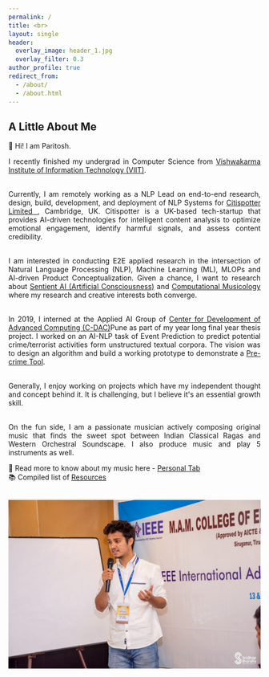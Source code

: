 ```yaml
---
permalink: /
title: <br>
layout: single
header:
  overlay_image: header_1.jpg
  overlay_filter: 0.3
author_profile: true
redirect_from:
  - /about/
  - /about.html
---
```

## A Little About Me

<div style="text-align: justify">
  
👋 Hi! I am Paritosh. 

I recently finished my undergrad in Computer Science from <a href="http://www.viit.ac.in/">Vishwakarma Institute of Information Technology (VIIT)</a>.<br><br> 

Currently, I am remotely working as a NLP Lead on end-to-end research, design, build, development, and deployment of NLP Systems for <a href = "http://citispotter.com/"> Citispotter Limited </a>, Cambridge, UK. Citispotter is a UK-based tech-startup that provides AI-driven technologies for intelligent content analysis to optimize emotional engagement, identify harmful signals, and assess content credibility.<br><br> 

I am interested in conducting E2E applied research in the intersection of Natural Language Processing (NLP), Machine Learning (ML), MLOPs and AI-driven Product Conceptualization. Given a chance, I want to research about [Sentient AI (Artificial Consciousness)](https://en.wikipedia.org/wiki/Artificial_consciousness) and [Computational Musicology](https://en.wikipedia.org/wiki/Computational_musicology) where my research and creative interests both converge.<br><br>

In 2019, I interned at the Applied AI Group of [Center for Development of Advanced Computing (C-DAC)](https://www.cdac.in/)Pune as part of my year long final year thesis project. I worked on an AI-NLP task of Event Prediction to predict potential crime/terrorist activities form unstructured textual corpora. The vision was to design an algorithm and build a working prototype to demonstrate a [Pre-crime Tool](https://en.wikipedia.org/wiki/Pre-crime).<br><br>

Generally, I enjoy working on projects which have my independent thought and concept behind it. It is challenging, but I believe it's an essential growth skill.<br><br>

On the fun side, I am a passionate musician actively composing original music that finds the sweet spot between Indian Classical Ragas and Western Orchestral Soundscape. I also produce music and play 5 instruments as well.  

🎹 Read more to know about my music here - [Personal Tab](https://katreparitosh.github.io/personal/)  
📚 Compiled list of [Resources](https://katreparitosh.github.io/resources/)  
</div>

<br>
<img src = "/images/IEEE Talk.jpg">
